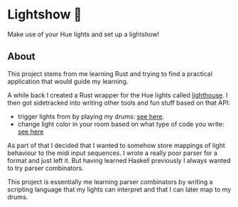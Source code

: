 # Lightshow 🚥

Make use of your Hue lights and set up a lightshow!

## About

This project stems from me learning Rust and trying to find a practical application
that would guide my learning.

A while back I created a Rust wrapper for the Hue lights called [lighthouse](https://github.com/finnkauski/lighthouse).
I then got sidetracked into writing other tools and fun stuff based on that API:

- trigger lights from by playing my drums: [see here](https://www.youtube.com/watch?v=fEK2DofSwEE).
- change light color in your room based on what type of code you write: [see here](https://github.com/finnkauski/lighthouse.el)

As part of that I decided that I wanted to somehow store mappings of light behaviour to the midi input sequences.
I wrote a really poor parser for a format and just left it. But having learned Haskell previously I always wanted
to try parser combinators.

This project is essentially me learning parser combinators by writing a scripting language that my
lights can interpret and that I can later map to my drums.
